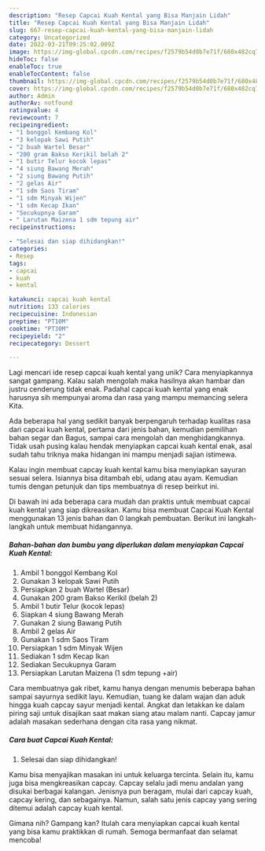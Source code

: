 ```yaml
---
description: "Resep Capcai Kuah Kental yang Bisa Manjain Lidah"
title: "Resep Capcai Kuah Kental yang Bisa Manjain Lidah"
slug: 667-resep-capcai-kuah-kental-yang-bisa-manjain-lidah
category: Uncategorized
date: 2022-03-21T09:25:02.009Z
image: https://img-global.cpcdn.com/recipes/f2579b54d0b7e71f/680x482cq70/capcai-kuah-kental-foto-resep-utama.jpg
hideToc: false
enableToc: true
enableTocContent: false
thumbnail: https://img-global.cpcdn.com/recipes/f2579b54d0b7e71f/680x482cq70/capcai-kuah-kental-foto-resep-utama.jpg
cover: https://img-global.cpcdn.com/recipes/f2579b54d0b7e71f/680x482cq70/capcai-kuah-kental-foto-resep-utama.jpg
author: Admin
authorAv: notfound
ratingvalue: 4
reviewcount: 7
recipeingredient:
- "1 bonggol Kembang Kol"
- "3 kelopak Sawi Putih"
- "2 buah Wartel Besar"
- "200 gram Bakso Kerikil belah 2"
- "1 butir Telur kocok lepas"
- "4 siung Bawang Merah"
- "2 siung Bawang Putih"
- "2 gelas Air"
- "1 sdm Saos Tiram"
- "1 sdm Minyak Wijen"
- "1 sdm Kecap Ikan"
- "Secukupnya Garam"
- " Larutan Maizena 1 sdm tepung air"
recipeinstructions:

- "Selesai dan siap dihidangkan!"
categories:
- Resep
tags:
- capcai
- kuah
- kental

katakunci: capcai kuah kental 
nutrition: 133 calories
recipecuisine: Indonesian
preptime: "PT10M"
cooktime: "PT30M"
recipeyield: "2"
recipecategory: Dessert

---
```





Lagi mencari ide resep capcai kuah kental yang unik? Cara menyiapkannya sangat gampang. Kalau salah mengolah maka hasilnya akan hambar dan justru cenderung tidak enak. Padahal capcai kuah kental yang enak harusnya sih mempunyai aroma dan rasa yang mampu memancing selera Kita.





Ada beberapa hal yang sedikit banyak berpengaruh terhadap kualitas rasa dari capcai kuah kental, pertama dari jenis bahan, kemudian pemilihan bahan segar dan Bagus, sampai cara mengolah dan menghidangkannya. Tidak usah pusing kalau hendak menyiapkan capcai kuah kental enak,      asal sudah tahu triknya maka hidangan ini mampu menjadi sajian istimewa.














Kalau ingin membuat capcay kuah kental kamu bisa menyiapkan sayuran sesuai selera. Isiannya bisa ditambah ebi, udang atau ayam. Kemudian tumis dengan petunjuk dan tips membuatnya di resep beirkut ini.






Di bawah ini ada beberapa cara mudah dan praktis untuk membuat capcai kuah kental yang siap dikreasikan. Kamu bisa membuat Capcai Kuah Kental menggunakan 13 jenis bahan dan 0 langkah pembuatan. Berikut ini langkah-langkah untuk membuat hidangannya.

<!--inarticleads1-->

##### Bahan-bahan dan bumbu yang diperlukan dalam menyiapkan Capcai Kuah Kental:

1. Ambil 1 bonggol Kembang Kol
1. Gunakan 3 kelopak Sawi Putih
1. Persiapkan 2 buah Wartel (Besar)
1. Gunakan 200 gram Bakso Kerikil (belah 2)
1. Ambil 1 butir Telur (kocok lepas)
1. Siapkan 4 siung Bawang Merah
1. Gunakan 2 siung Bawang Putih
1. Ambil 2 gelas Air
1. Gunakan 1 sdm Saos Tiram
1. Persiapkan 1 sdm Minyak Wijen
1. Sediakan 1 sdm Kecap Ikan
1. Sediakan Secukupnya Garam
1. Persiapkan  Larutan Maizena (1 sdm tepung +air)


Cara membuatnya gak ribet, kamu hanya dengan menumis beberapa bahan sampai sayurnya sedikit layu. Kemudian, tuang ke dalam wajan dan aduk hingga kuah capcay sayur menjadi kental. Angkat dan letakkan ke dalam piring saji untuk disajikan saat makan siang atau malam nanti. Capcay jamur adalah masakan sederhana dengan cita rasa yang nikmat. 

<!--inarticleads2-->

##### Cara buat Capcai Kuah Kental:


1. Selesai dan siap dihidangkan!

Kamu bisa menyajikan masakan ini untuk keluarga tercinta. Selain itu, kamu juga bisa mengkreasikan capcay. Capcay selalu jadi menu andalan yang disukai berbagai kalangan. Jenisnya pun beragam, mulai dari capcay kuah, capcay kering, dan sebagainya. Namun, salah satu jenis capcay yang sering ditemui adalah capcay kuah kental. 

Gimana nih? Gampang kan? Itulah cara menyiapkan capcai kuah kental yang bisa kamu praktikkan di rumah. Semoga bermanfaat dan selamat mencoba!
